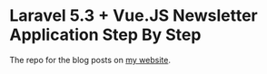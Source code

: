 # Laravel 5.3 + Vue.JS Newsletter Application Step By Step

The repo for the blog posts on [my website](https://kjamesy.london/work).